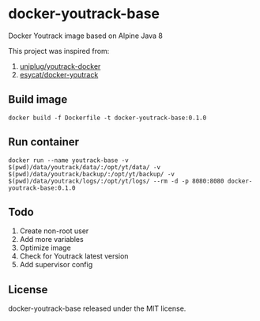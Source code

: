 # docker-youtrack-base

Docker Youtrack image based on Alpine Java 8

This project was inspired from:
1. [uniplug/youtrack-docker](https://github.com/uniplug/youtrack-docker)
2. [esycat/docker-youtrack](https://github.com/esycat/docker-youtrack)

## Build image

```
docker build -f Dockerfile -t docker-youtrack-base:0.1.0
```

## Run container

```
docker run --name youtrack-base -v $(pwd)/data/youtrack/data/:/opt/yt/data/ -v $(pwd)/data/youtrack/backup/:/opt/yt/backup/ -v $(pwd)/data/youtrack/logs/:/opt/yt/logs/ --rm -d -p 8080:8080 docker-youtrack-base:0.1.0
```

## Todo

1. Create non-root user
2. Add more variables
3. Optimize image
4. Check for Youtrack latest version
5. Add supervisor config

## License

docker-youtrack-base released under the MIT license.